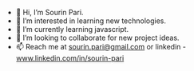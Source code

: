 - 👋 Hi, I’m Sourin Pari.
- 👀 I’m interested in learning new technologies.
- 🌱 I’m currently learning javascript.
- 💞️ I’m looking to collaborate for new project ideas.
- 📫 Reach me at sourin.pari@gmail.com or linkedin - www.linkedin.com/in/sourin-pari

<!---
SourinPari/SourinPari is a ✨ special ✨ repository because its `README.md` (this file) appears on your GitHub profile.
You can click the Preview link to take a look at your changes.
--->
